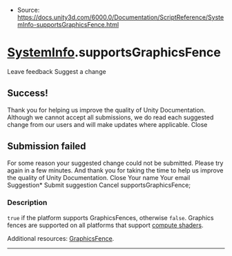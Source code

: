 * Source: https://docs.unity3d.com/6000.0/Documentation/ScriptReference/SystemInfo-supportsGraphicsFence.html

#  [SystemInfo](https://docs.unity3d.com/6000.0/Documentation/ScriptReference/SystemInfo.html).supportsGraphicsFence
Leave feedback
Suggest a change
## Success!
Thank you for helping us improve the quality of Unity Documentation. Although we cannot accept all submissions, we do read each suggested change from our users and will make updates where applicable.
Close
## Submission failed
For some reason your suggested change could not be submitted. Please <a>try again</a> in a few minutes. And thank you for taking the time to help us improve the quality of Unity Documentation.
Close
Your name Your email Suggestion* Submit suggestion
Cancel
supportsGraphicsFence; 
### Description
`true` if the platform supports GraphicsFences, otherwise `false`.
Graphics fences are supported on all platforms that support [compute shaders](https://docs.unity3d.com/6000.0/Documentation/Manual/class-ComputeShader.html).  
  
Additional resources: [GraphicsFence](https://docs.unity3d.com/6000.0/Documentation/ScriptReference/Rendering.GraphicsFence.html).
* * *
